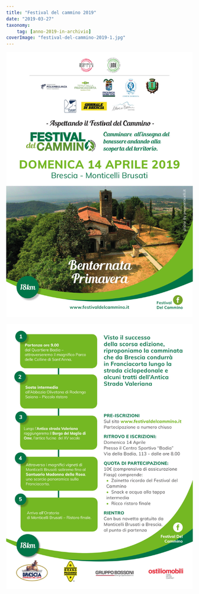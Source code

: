 ```yaml
---
title: "Festival del cammino 2019"
date: "2019-03-27"
taxonomy: 
    tag: [anno-2019-in-archivio]
coverImage: "festival-del-cammino-2019-1.jpg"
---
```


![](images/festival-del-cammino-2019-1.jpg)

![](images/festival-del-cammino-2019-2.jpg)
